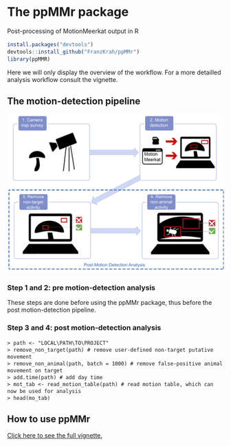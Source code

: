# The ppMMr package
Post-processing of MotionMeerkat output in R

```r
install.packages("devtools")
devtools::install_github("FranzKrah/ppMMr")
library(ppMMR)
```
Here we will only display the overview of the workflow. For a more detailled analysis workflow consult the vignette.

## The motion-detection pipeline
![Fig. 1](vignette/pipeline.png)
### Step 1 and 2: pre motion-detection analysis
These steps are done before using the ppMMr package, thus before the post motion-detection pipeline. 

### Step 3 and 4: post motion-detection analysis
```
> path <- "LOCAL\PATH\TO\PROJECT"
> remove_non_target(path) # remove user-defined non-target putative movement
> remove_non_animal(path, batch = 1000) # remove false-positive animal movement on target
> add.time(path) # add day time
> mot_tab <- read_motion_table(path) # read motion table, which can now be used for analysis
> head(mo_tab)
```
## How to use ppMMr
[Click here to see the full vignette. ](https://github.com/FranzKrah/ppMMr/blob/master/vignette/ppMMr_vignette.pdf)


